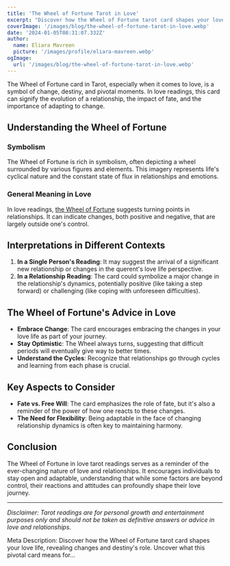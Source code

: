 ```yaml
---
title: 'The Wheel of Fortune Tarot in Love'
excerpt: "Discover how the Wheel of Fortune tarot card shapes your love life, revealing changes and destiny's role. Uncover what this pivotal card means for..."
coverImage: '/images/blog/the-wheel-of-fortune-tarot-in-love.webp'
date: '2024-01-05T08:31:07.332Z'
author:
  name: Eliara Mavreen
  picture: '/images/profile/eliara-mavreen.webp'
ogImage:
  url: '/images/blog/the-wheel-of-fortune-tarot-in-love.webp'
---
```


The Wheel of Fortune card in Tarot, especially when it comes to love, is a symbol of change, destiny, and pivotal
moments. In love readings, this card can signify the evolution of a relationship, the impact of fate, and the importance
of adapting to change.

## Understanding the Wheel of Fortune

### Symbolism

The Wheel of Fortune is rich in symbolism, often depicting a wheel surrounded by various figures and elements. This
imagery represents life's cyclical nature and the constant state of flux in relationships and emotions.

### General Meaning in Love

In love readings, [the Wheel of Fortune](https://pagetarot.co/articles/unlocking-the-mysteries-of-the-wheel-of-fortune-tarot-card-a-guide-to-fate-and-fortune) suggests turning points in relationships. It can indicate changes, both positive
and negative, that are largely outside one's control.

## Interpretations in Different Contexts

1. **In a Single Person's Reading**: It may suggest the arrival of a significant new relationship or changes in the
   querent's love life perspective.
2. **In a Relationship Reading**: The card could symbolize a major change in the relationship's dynamics, potentially
   positive (like taking a step forward) or challenging (like coping with unforeseen difficulties).

## The Wheel of Fortune's Advice in Love

- **Embrace Change**: The card encourages embracing the changes in your love life as part of your journey.
- **Stay Optimistic**: The Wheel always turns, suggesting that difficult periods will eventually give way to better
  times.
- **Understand the Cycles**: Recognize that relationships go through cycles and learning from each phase is crucial.

## Key Aspects to Consider

- **Fate vs. Free Will**: The card emphasizes the role of fate, but it's also a reminder of the power of how one reacts
  to these changes.
- **The Need for Flexibility**: Being adaptable in the face of changing relationship dynamics is often key to
  maintaining harmony.

## Conclusion

The Wheel of Fortune in love tarot readings serves as a reminder of the ever-changing nature of love and relationships.
It encourages individuals to stay open and adaptable, understanding that while some factors are beyond control, their
reactions and attitudes can profoundly shape their love journey.

---

*Disclaimer: Tarot readings are for personal growth and entertainment purposes only and should not be taken as
definitive answers or advice in love and relationships.*

Meta Description: Discover how the Wheel of Fortune tarot card shapes your love life, revealing changes and destiny's
role. Uncover what this pivotal card means for...
